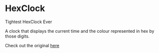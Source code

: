 # HexClock
Tightest HexClock Ever

A clock that displays the current time and the colour represented in hex by those digits.

Check out the original [here](http://www.jacopocolo.com/hexclock/)
